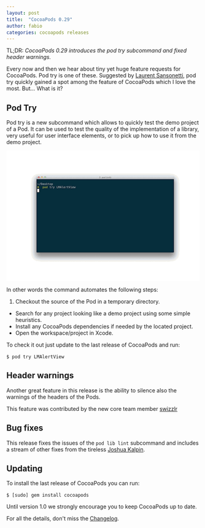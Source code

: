 ```yaml
---
layout: post
title:  "CocoaPods 0.29"
author: fabio
categories: cocoapods releases
---
```


TL;DR: _CocoaPods 0.29 introduces the pod try subcommand and fixed header
warnings._

Every now and then we hear about tiny yet huge feature requests for CocoaPods.
Pod try is one of these. Suggested by [Laurent Sansonetti], pod try quickly
gained a spot among the feature of CocoaPods which I love the most. But…
What is it?

[Laurent Sansonetti]: https://twitter.com/lrz

<!-- more -->


## Pod Try

Pod try is a new subcommand which allows to quickly test the demo project of a
Pod. It can be used to test the quality of the implementation of a library,
very useful for user interface elements, or to pick up how to use it from the
demo project.

<img src="/assets/blog_img/CocoaPods-0.29/pod-try.gif" style="display:block;margin-left:auto;margin-right:auto;"></a>


In other words the command automates the following steps:

1. Checkout the source of the Pod in a temporary directory.
- Search for any project looking like a demo project using some simple heuristics.
- Install any CocoaPods dependencies if needed by the located project.
- Open the workspace/project in Xcode.

To check it out just update to the last release of CocoaPods and run:

```
$ pod try LMAlertView
```

## Header warnings

Another great feature in this release is the ability to silence also the 
warnings of the headers of the Pods.

This feature was contributed by the new core team member [swizzlr]

[swizzlr]: https://github.com/swizzlr

## Bug fixes

This release fixes the issues of the `pod lib lint` subcommand and includes a
stream of other fixes from the tireless [Joshua Kalpin].

[Joshua Kalpin]: https://github.com/Kapin

## Updating

To install the last release of CocoaPods you can run:

```
$ [sudo] gem install cocoapods
```

Until version 1.0 we strongly encourage you to keep CocoaPods up to date.

For all the details, don't miss the
[Changelog](https://github.com/CocoaPods/CocoaPods/blob/master/CHANGELOG.md).

